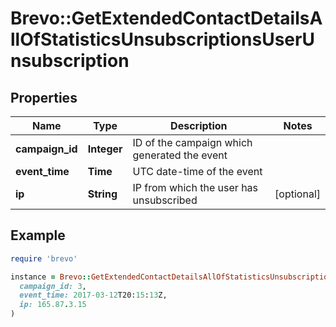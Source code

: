# Brevo::GetExtendedContactDetailsAllOfStatisticsUnsubscriptionsUserUnsubscription

## Properties

| Name | Type | Description | Notes |
| ---- | ---- | ----------- | ----- |
| **campaign_id** | **Integer** | ID of the campaign which generated the event |  |
| **event_time** | **Time** | UTC date-time of the event |  |
| **ip** | **String** | IP from which the user has unsubscribed | [optional] |

## Example

```ruby
require 'brevo'

instance = Brevo::GetExtendedContactDetailsAllOfStatisticsUnsubscriptionsUserUnsubscription.new(
  campaign_id: 3,
  event_time: 2017-03-12T20:15:13Z,
  ip: 165.87.3.15
)
```

